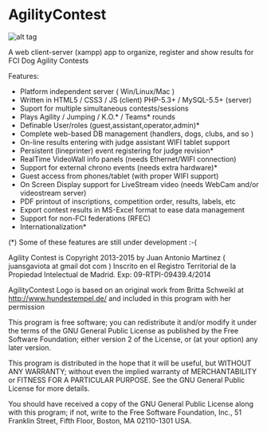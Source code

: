 AgilityContest
==============
![alt tag](https://raw.github.com/jonsito/AgilityContest/master/agility/images/AgilityContest.png)

A web client-server (xampp) app to organize, register and show results for FCI Dog Agility Contests

Features:

- Platform independent server ( Win/Linux/Mac )
- Written in HTML5 / CSS3 / JS (client) PHP-5.3+ / MySQL-5.5+ (server)
- Suport for multiple simultaneous contests/sessions
- Plays Agility / Jumping / K.O.* / Teams* rounds
- Definable User/roles (guest,assistant,operator,admin)*
- Complete web-based DB management (handlers, dogs, clubs, and so )
- On-line results entering with judge assistant WIFI tablet support
- Persistent (lineprinter) event registering for judge revision*
- RealTime VideoWall info panels (needs Ethernet/WIFI connection)
- Support for external chrono events (needs extra hardware)*
- Guest access from phones/tablet (with proper WIFI support)
- On Screen Display support for LiveStream video (needs WebCam and/or videostream server)
- PDF printout of inscriptions, competition order, results, labels, etc
- Export contest results in MS-Excel format to ease data management
- Support for non-FCI federations (RFEC)
- Internationalization*

(*) Some of these features are still under development :-(

Agility Contest is Copyright 2013-2015 by Juan Antonio Martinez ( juansgaviota at gmail dot com )
Inscrito en el Registro Territorial de la Propiedad Intelectual de Madrid. Exp: 09-RTPI-09439.4/2014

AgilityContest Logo is based on an original work from Britta Schweikl 
at http://www.hundestempel.de/ and included in this program with her permission

This program is free software; you can redistribute it and/or modify
it under the terms of the GNU General Public License as published by
the Free Software Foundation; either version 2 of the License, or
(at your option) any later version.

This program is distributed in the hope that it will be useful,
but WITHOUT ANY WARRANTY; without even the implied warranty of
MERCHANTABILITY or FITNESS FOR A PARTICULAR PURPOSE. See the
GNU General Public License for more details.

You should have received a copy of the GNU General Public License along
with this program; if not, write to the Free Software Foundation, Inc.,
51 Franklin Street, Fifth Floor, Boston, MA 02110-1301 USA.
